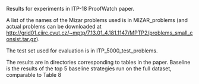 Results for experiments in ITP-18 ProofWatch paper.

A list of the names of the Mizar problems used is in MIZAR_problems (and actual problems can be downloaded at http://grid01.ciirc.cvut.cz/~mptp/7.13.01_4.181.1147/MPTP2/problems_small_consist.tar.gz). 

The test set used for evaluation is in ITP_5000_test_problems.

The results are in directories corresponding to tables in the paper.
Baseline is the results of the top 5 baseline strategies run on the full dataset, comparable to Table 8

